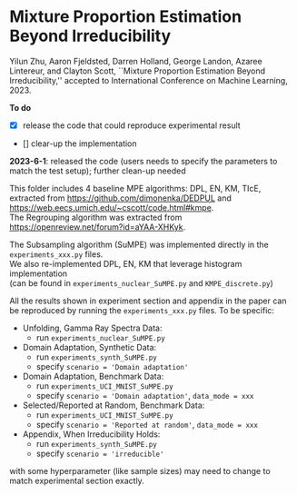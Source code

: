 # Mixture Proportion Estimation Beyond Irreducibility

Yilun Zhu, Aaron Fjeldsted, Darren Holland, George Landon, Azaree Lintereur, and Clayton Scott, ``Mixture Proportion Estimation Beyond Irreducibility,'' accepted to International Conference on Machine Learning, 2023.

**To do**
- [x] release the code that could reproduce experimental result
- [] clear-up the implementation

**2023-6-1**: released the code (users needs to specify the parameters to match the test setup); further clean-up needed 

This folder includes 4 baseline MPE algorithms: DPL, EN, KM, TIcE, \
extracted from https://github.com/dimonenka/DEDPUL and https://web.eecs.umich.edu/~cscott/code.html#kmpe. \
The Regrouping algorithm was extracted from https://openreview.net/forum?id=aYAA-XHKyk.

The Subsampling algorithm (SuMPE) was implemented directly in the `experiments_xxx.py` files. \
We also re-implemented DPL, EN, KM that leverage histogram implementation \
(can be found in `experiments_nuclear_SuMPE.py` and `KMPE_discrete.py`)

All the results shown in experiment section and appendix in the paper can be reproduced by running the `experiments_xxx.py` files. 
To be specific:
- Unfolding, Gamma Ray Spectra Data: 
  - run `experiments_nuclear_SuMPE.py`
- Domain Adaptation, Synthetic Data: 
  - run `experiments_synth_SuMPE.py`
  - specify `scenario = 'Domain adaptation'`
- Domain Adaptation, Benchmark Data: 
  - run `experiments_UCI_MNIST_SuMPE.py`
  - specify `scenario = 'Domain adaptation'`, `data_mode = xxx`
- Selected/Reported at Random, Benchmark Data: 
  - run `experiments_UCI_MNIST_SuMPE.py`
  - specify `scenario = 'Reported at random'`, `data_mode = xxx`
- Appendix, When Irreducibility Holds: 
  - run `experiments_synth_SuMPE.py`
  - specify `scenario = 'irreducible'`

with some hyperparameter (like sample sizes) may need to change to match experimental section exactly.